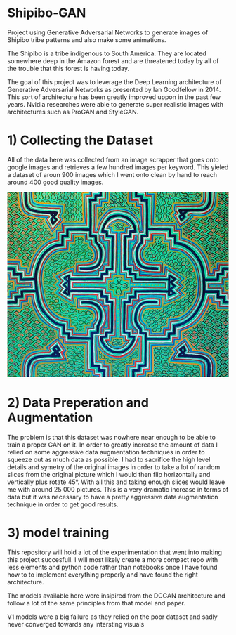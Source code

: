 # Shipibo-GAN
Project using Generative Adversarial Networks to generate images of Shipibo tribe patterns and also 
make some animations.

The Shipibo is a tribe indigenous to South America. They are located somewhere deep in the Amazon 
forest and are threatened today by all of the trouble that this forest is having today.

The goal of this project was to leverage the Deep Learning architecture of Generative Adversarial 
Networks as presented by Ian Goodfellow in 2014. This sort of architecture has been greatly improved 
uppon in the past few years. Nvidia researches were able to generate super realistic images with 
architectures such as ProGAN and StyleGAN.


# 1) Collecting the Dataset

All of the data here was collected from an image scrapper that goes onto google images and retrieves a 
few hundred images per keyword. This yieled a dataset of aroun 900 images which I went onto clean by 
hand to reach around 400 good quality images. 

![shipibo textile](animations/readme_images/00000011.jpg)

# 2) Data Preperation and Augmentation

The problem is that this dataset was nowhere near enough to be able to train a proper GAN on it. In 
order to greatly increase the amount of data I relied on some aggressive data augmentation techniques
in order to squeeze out as much data as possible. I had to sacrifice the high level details and symetry
of the original images in order to take a lot of random slices from the original picture which I would
then flip horizontally and vertically plus rotate 45°. With all this and taking enough slices would 
leave me with around 25 000 pictures. This is a very dramatic increase in terms of data but it was 
necessary to have a pretty aggressive data augmentation technique in order to get good results.


# 3) model training

This repository will hold a lot of the experimentation that went into making this project succesfull. I 
will most likely create a more compact repo with less elements and python code rather than notebooks 
once I have found how to to implement everything properly and have found the right architecture.

The models available here were insipired from the DCGAN architecture and follow a lot of the same 
principles from that model and paper.

V1 models were a big failure as they relied on the poor dataset and sadly never converged towards any intersting visuals
